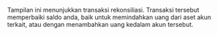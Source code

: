 Tampilan ini menunjukkan transaksi rekonsiliasi. Transaksi tersebut memperbaiki saldo anda, baik untuk memindahkan uang dari aset akun terkait, atau dengan menambahkan uang kedalam akun tersebut.